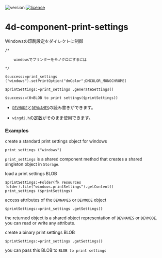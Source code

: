 ![version](https://img.shields.io/badge/version-18%2B-EB8E5F)
[![license](https://img.shields.io/github/license/miyako/4d-component-print-settings)](LICENSE)

# 4d-component-print-settings
Windowsの印刷設定をダイレクトに制御


```4d
/*
	
	windowsでプリンターをモノクロにするには
	
*/

$success:=print_settings ("windows").setPrintOption("dmColor";DMCOLOR_MONOCHROME)

$printSettings:=print_settings .generateSettings()

$success:=(0<BLOB to print settings($printSettings))
```

* [`DEVMODE`](https://docs.microsoft.com/en-us/windows/win32/api/wingdi/ns-wingdi-devmodew)と[`DEVNAMES`](https://docs.microsoft.com/en-us/windows/win32/api/commdlg/ns-commdlg-devnames)の読み書きができます。

* `wingdi.h`の[定数](https://github.com/miyako/4d-component-print-settings/blob/main/print_settings/Resources/constants.xlf)がそのまま使用できます。

### Examples

create a standard print settings object for windows

```4d
print_settings ("windows")
```

`print_settings` is a shared component method that creates a shared singleton object in `Storage`.

load a print settings BLOB 

```4d
$printSettings:=Folder(fk resources folder).file("windows.printSettings").getContent()
print_settings ($printSettings)
```

access attributes of the `DEVNAMES` or `DEVMODE` object

```4d
$printSettings:=print_settings .getSettings()
```

the returned object is a shared object representation of `DEVNAMES` or `DEVMODE`. you can read or write any attribute.

create a binary print settings BLOB

```4d
$printSettings:=print_settings .getSettings()
```

you can pass this BLOB to ``BLOB to print settings``


